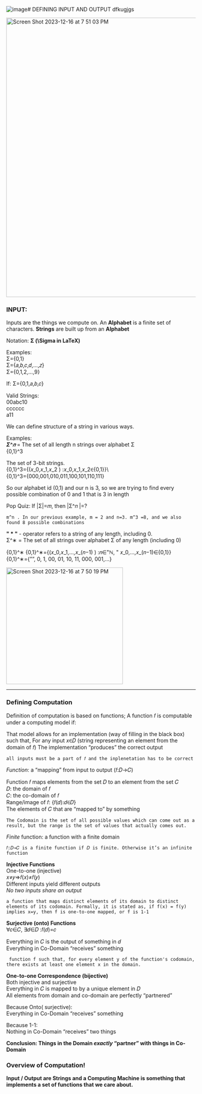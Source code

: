 ![image](https://github.com/ytkidanu/DMT2/assets/123510145/1183fcb3-afb9-4fdb-8830-9c310cdf75d2)# DEFINING INPUT AND OUTPUT dfkugjgs

<img width="742" alt="Screen Shot 2023-12-16 at 7 51 03 PM" src="https://github.com/ytkidanu/DMT2/assets/123510145/f059a74a-0fd1-434e-bc77-c8431507a13d">

### INPUT:
Inputs are the things we compute on. An **Alphabet** is a finite set of characters. **Strings** are built up from an **Alphabet** 

Notation: 
**Σ (\Sigma in LaTeX)**

Examples:\
Σ={0,1}\
Σ={𝑎,𝑏,𝑐,𝑑,…,𝑧}\
Σ={0,1,2,…,9}

If:
Σ={0,1,𝑎,𝑏,𝑐}

Valid Strings:\
00abc10\
cccccc\
a11

We can define structure of a string in various ways. 

Examples:\
**_Σ^𝑛_** = The set of all length n strings over alphabet Σ\
{0,1}^3


The set of 3-bit strings.\
{0,1}^3={(𝑥_0,𝑥_1,𝑥_2  )
:𝑥_0,𝑥_1,𝑥_2∈{0,1}}\  
{0,1}^3={000,001,010,011,100,101,110,111}

So our alphabet id (0,1) and our n is 3, so we are trying to find every possible combination of 0 and 1 that is 3 in length

Pop Quiz: If |Σ|=𝑚, then |Σ^𝑛 |=? 
    
    m^n . In our previous example, m = 2 and n=3. m^3 =8, and we also found 8 possible combinations
    
**" * "** - operator refers to a string of any length, including 0. \
Σ^∗ = The set of all strings over alphabet Σ of any length (including 0)

{0,1}^∗
{0,1}^∗={(𝑥_0,𝑥_1,…,𝑥_(𝑛−1)  )  :𝑛∈"ℕ, " 𝑥_0,…,𝑥_(𝑛−1)∈{0,1}}  
{0,1}^∗={””, 0, 1, 00, 01, 10, 11, 000, 001,…}


<img width="310" alt="Screen Shot 2023-12-16 at 7 50 19 PM" src="https://github.com/ytkidanu/DMT2/assets/123510145/6f4792b7-8ae9-4ec6-968f-b3c8fb8b10e1">

---
### Defining Computation

Definition of computation is based on functions; A function 𝑓 is computable under a computing model if:
 

That model allows for an implementation (way of filling in the black box) such that,
For any input 𝑥∈𝐷 (string representing an element from the domain of 𝑓)
The implementation “produces” the correct output

	all inputs must be a part of 𝑓 and the inplenetation has to be correct
    
_Function_: a “mapping” from input to output (𝑓:𝐷→𝐶)

Function 𝑓 maps elements from the set 𝐷 to an element from the set 𝐶\
𝐷: the domain of 𝑓\
𝐶: the co-domain of 𝑓\
Range/image of 𝑓: {𝑓(𝑑):𝑑∈𝐷}\
The elements of 𝐶 that are “mapped to” by something

	The Codomain is the set of all possible values which can come out as a result, but the range is the set of values that actually comes out.

_Finite_ function: a function with a finite domain

	𝑓:𝐷→𝐶 is a finite function if 𝐷 is finite. Otherwise it’s an infinite function
   
**Injective Functions**\
One-to-one (injective)\
𝑥≠𝑦⇒𝑓(𝑥)≠𝑓(𝑦)\
Different inputs yield different outputs\
_No two inputs share an output_

	
    a function that maps distinct elements of its domain to distinct elements of its codomain. Formally, it is stated as, if f(x) = f(y) implies x=y, then f is one-to-one mapped, or f is 1-1

**Surjective (onto) Functions**\
∀𝑐∈𝐶, ∃𝑑∈𝐷 :𝑓(𝑑)=𝑐

Everything in 𝐶 is the output of something in 𝑑\
Everything in Co-Domain “receives” something
	
     function f such that, for every element y of the function's codomain, there exists at least one element x in the domain. 


**One-to-one Correspondence (bijective)**\
Both injective and surjective\
Everything in 𝐶 is mapped to by a unique element in 𝐷\
All elements from domain and co-domain are perfectly “partnered”

Because Onto( surjective):\
Everything in Co-Domain “receives” something

Because 1-1:\
Nothing in Co-Domain “receives” two things

**Conclusion:
Things in the Domain _exactly_ “partner” with things in Co-Domain**


### Overview of Computation!

**Input / Output are Strings and a
Computing Machine is something that implements a set of functions that we care about.**

